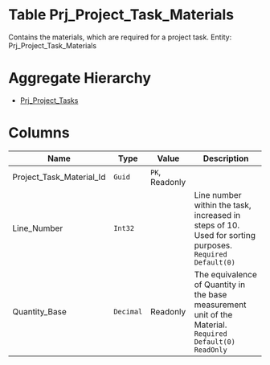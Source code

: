 # Table Prj_Project_Task_Materials

Contains the materials, which are required for a project task. Entity: Prj_Project_Task_Materials

# Aggregate Hierarchy

* [Prj_Project_Tasks](Prj_Project_Tasks.md)

# Columns

| Name | Type | Value | Description |
| - | - | - | --- |
|Project_Task_Material_Id|`Guid`|`PK`, Readonly||
|Line_Number|`Int32`||Line number within the task, increased in steps of 10. Used for sorting purposes. `Required` `Default(0)` |
|Quantity_Base|`Decimal`|Readonly|The equivalence of Quantity in the base measurement unit of the Material. `Required` `Default(0)` `ReadOnly` |
